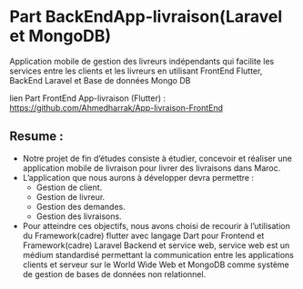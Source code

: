 # Part BackEndApp-livraison(Laravel et MongoDB)

Application mobile de gestion des livreurs indépendants qui facilite les services entre les clients et les livreurs en utilisant FrontEnd Flutter, BackEnd Laravel et Base de données Mongo DB

lien Part FrontEnd App-livraison (Flutter) : https://github.com/Ahmedharrak/App-livraison-FrontEnd

## Resume :
- Notre projet de fin d’études consiste à étudier, concevoir et réaliser une application mobile de livraison pour livrer des livraisons dans Maroc.
- L’application que nous aurons à développer devra permettre :
  - Gestion de client.
  - Gestion de livreur.
  - Gestion des demandes.
  - Gestion des livraisons.
- Pour atteindre ces objectifs, nous avons choisi de recourir à l’utilisation du Framework(cadre) flutter avec langage Dart pour Frontend et Framework(cadre) Laravel Backend et service web, service web est un médium standardisé permettant la communication entre les applications clients et serveur sur le World Wide Web et MongoDB comme système de gestion de bases de données non relationnel.
